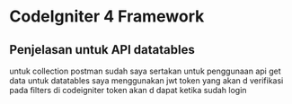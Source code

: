 # CodeIgniter 4 Framework

## Penjelasan untuk API datatables

untuk collection postman sudah saya sertakan untuk penggunaan api get data untuk datatables saya menggunakan jwt token yang akan d verifikasi pada filters di codeigniter
token akan d dapat ketika sudah login